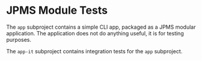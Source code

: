 # JPMS Module Tests

The `app` subproject contains a simple CLI app, packaged as a JPMS modular application.
The application does not do anything useful, it is for testing purposes.

The `app-it` subproject contains integration tests for the `app` subproject.

